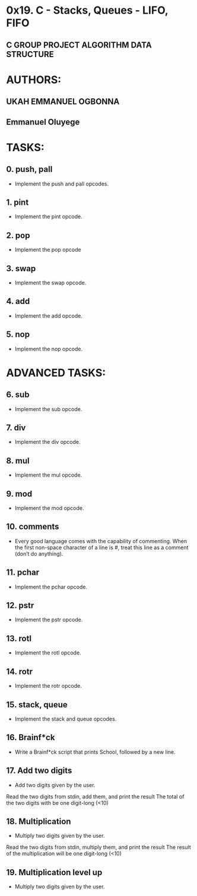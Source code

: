 # 0x19. C - Stacks, Queues - LIFO, FIFO

##  C GROUP PROJECT ALGORITHM DATA STRUCTURE

# AUTHORS:
## UKAH EMMANUEL OGBONNA
## Emmanuel Oluyege

# TASKS:

## 0. push, pall
* Implement the push and pall opcodes.

## 1. pint
* Implement the pint opcode.

## 2. pop
* Implement the pop opcode

## 3. swap
* Implement the swap opcode.

## 4. add
* Implement the add opcode.

## 5. nop
* Implement the nop opcode.

# ADVANCED TASKS:

## 6. sub
* Implement the sub opcode.

## 7. div
* Implement the div opcode.

## 8. mul
* Implement the mul opcode.

## 9. mod
* Implement the mod opcode.

## 10. comments
* Every good language comes with the capability of commenting. When the first non-space character of a line is #, treat this line as a comment (don’t do anything).

## 11. pchar
* Implement the pchar opcode.

## 12. pstr
* Implement the pstr opcode.

## 13. rotl
* Implement the rotl opcode.

## 14. rotr
* Implement the rotr opcode.

## 15. stack, queue
* Implement the stack and queue opcodes.

## 16. Brainf*ck
* Write a Brainf*ck script that prints School, followed by a new line.

## 17. Add two digits
* Add two digits given by the user.

Read the two digits from stdin, add them, and print the result
The total of the two digits with be one digit-long (<10)
## 18. Multiplication
* Multiply two digits given by the user.

Read the two digits from stdin, multiply them, and print the result
The result of the multiplication will be one digit-long (<10)

## 19. Multiplication level up
* Multiply two digits given by the user.
